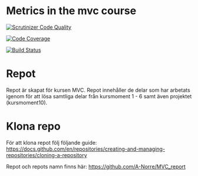 Metrics in the mvc course
=========================

[![Scrutinizer Code Quality](https://scrutinizer-ci.com/g/A-Norre/MVC_report/badges/quality-score.png?b=main)](https://scrutinizer-ci.com/g/A-Norre/MVC_report/?branch=main)

[![Code Coverage](https://scrutinizer-ci.com/g/A-Norre/MVC_report/badges/coverage.png?b=main)](https://scrutinizer-ci.com/g/A-Norre/MVC_report/?branch=main)

[![Build Status](https://scrutinizer-ci.com/g/A-Norre/MVC_report/badges/build.png?b=main)](https://scrutinizer-ci.com/g/A-Norre/MVC_report/code-structure/main/code-coverage/src/Deck/)


Repot
=========================
Repot är skapat för kursen MVC. Repot innehåller de delar som har arbetats igenom för att lösa samtliga delar från 
kursmoment 1 - 6 samt även projektet (kursmoment10).


Klona repo
=========================
För att klona repot följ följande guide:
https://docs.github.com/en/repositories/creating-and-managing-repositories/cloning-a-repository

Repot och repots namn finns här:
https://github.com/A-Norre/MVC_report